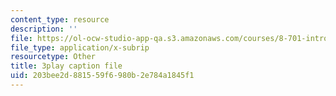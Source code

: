 ```yaml
---
content_type: resource
description: ''
file: https://ol-ocw-studio-app-qa.s3.amazonaws.com/courses/8-701-introduction-to-nuclear-and-particle-physics-fall-2020/203bee2d881559f6980b2e784a1845f1_-hgRkC_uUzU.vtt
file_type: application/x-subrip
resourcetype: Other
title: 3play caption file
uid: 203bee2d-8815-59f6-980b-2e784a1845f1
---
```

